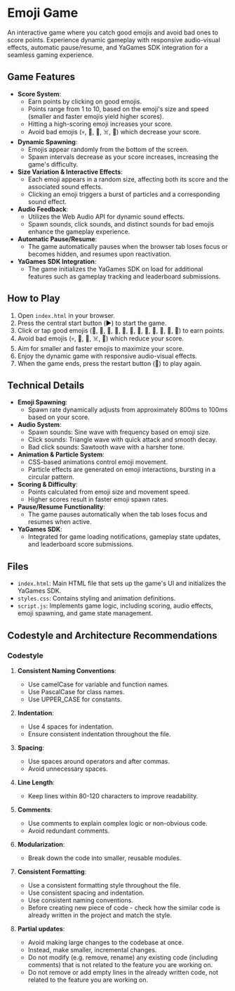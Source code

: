 # Emoji Game

An interactive game where you catch good emojis and avoid bad ones to score points. Experience dynamic gameplay with responsive audio-visual effects, automatic pause/resume, and YaGames SDK integration for a seamless gaming experience.

## Game Features

- **Score System**:
  - Earn points by clicking on good emojis.
  - Points range from 1 to 10, based on the emoji's size and speed (smaller and faster emojis yield higher scores).
  - Hitting a high-scoring emoji increases your score.
  - Avoid bad emojis (💀, 🦠, 🤬, ☠️, 💩) which decrease your score.
- **Dynamic Spawning**:
  - Emojis appear randomly from the bottom of the screen.
  - Spawn intervals decrease as your score increases, increasing the game's difficulty.
- **Size Variation & Interactive Effects**:
  - Each emoji appears in a random size, affecting both its score and the associated sound effects.
  - Clicking an emoji triggers a burst of particles and a corresponding sound effect.
- **Audio Feedback**:
  - Utilizes the Web Audio API for dynamic sound effects.
  - Spawn sounds, click sounds, and distinct sounds for bad emojis enhance the gameplay experience.
- **Automatic Pause/Resume**:
  - The game automatically pauses when the browser tab loses focus or becomes hidden, and resumes upon reactivation.
- **YaGames SDK Integration**:
  - The game initializes the YaGames SDK on load for additional features such as gameplay tracking and leaderboard submissions.

## How to Play

1. Open `index.html` in your browser.
2. Press the central start button (▶️) to start the game.
3. Click or tap good emojis (🍋, 🍎, 🍊, 🍌, 🍉, 🍇, 🍓, 🥝, 🥭, 🍍, 🥑, 🍒) to earn points.
4. Avoid bad emojis (💀, 🦠, 🤬, ☠️, 💩) which reduce your score.
5. Aim for smaller and faster emojis to maximize your score.
6. Enjoy the dynamic game with responsive audio-visual effects.
7. When the game ends, press the restart button (🔄) to play again.

## Technical Details

- **Emoji Spawning**: 
  - Spawn rate dynamically adjusts from approximately 800ms to 100ms based on your score.
- **Audio System**:
  - Spawn sounds: Sine wave with frequency based on emoji size.
  - Click sounds: Triangle wave with quick attack and smooth decay.
  - Bad click sounds: Sawtooth wave with a harsher tone.
- **Animation & Particle System**:
  - CSS-based animations control emoji movement.
  - Particle effects are generated on emoji interactions, bursting in a circular pattern.
- **Scoring & Difficulty**:
  - Points calculated from emoji size and movement speed.
  - Higher scores result in faster emoji spawn rates.
- **Pause/Resume Functionality**:
  - The game pauses automatically when the tab loses focus and resumes when active.
- **YaGames SDK**:
  - Integrated for game loading notifications, gameplay state updates, and leaderboard score submissions.

## Files

- `index.html`: Main HTML file that sets up the game's UI and initializes the YaGames SDK.
- `styles.css`: Contains styling and animation definitions.
- `script.js`: Implements game logic, including scoring, audio effects, emoji spawning, and game state management.

## Codestyle and Architecture Recommendations

### Codestyle

1. **Consistent Naming Conventions**:
   - Use camelCase for variable and function names.
   - Use PascalCase for class names.
   - Use UPPER_CASE for constants.

2. **Indentation**:
   - Use 4 spaces for indentation.
   - Ensure consistent indentation throughout the file.

3. **Spacing**:
   - Use spaces around operators and after commas.
   - Avoid unnecessary spaces.

4. **Line Length**:
   - Keep lines within 80-120 characters to improve readability.

5. **Comments**:
   - Use comments to explain complex logic or non-obvious code.
   - Avoid redundant comments.

6. **Modularization**:
   - Break down the code into smaller, reusable modules.

7. **Consistent Formatting**:
   - Use a consistent formatting style throughout the file.
   - Use consistent spacing and indentation.
   - Use consistent naming conventions.
   - Before creating new piece of code - check how the similar code is already written in the project and match the style.

8. **Partial updates**:
   - Avoid making large changes to the codebase at once.
   - Instead, make smaller, incremental changes.
   - Do not modify (e.g. remove, rename) any existing code (including comments) that is not related to the feature you are working on.
   - Do not remove or add empty lines in the already written code, not related to the feature you are working on.